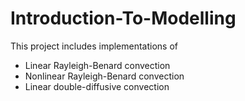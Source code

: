 # Introduction-To-Modelling

This project includes implementations of
* Linear Rayleigh-Benard convection
* Nonlinear Rayleigh-Benard convection
* Linear double-diffusive convection

